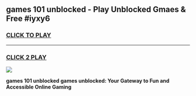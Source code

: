 
## games 101 unblocked - Play Unblocked Gmaes & Free #iyxy6
<h3>
<a href="https://news.freeplayer.one?title=games_101_unblocked&ref=03M">CLICK TO PLAY</a></h3>
<hr>

<h3>
<a href="https://news.freeplayer.one?title=games_101_unblocked&ref=03M">CLICK 2 PLAY</a>
  
</h3>

<a href="https://news.freeplayer.one?title=games_101_unblocked&ref=03M"><img src="https://clearcache.store/games.png"></a>


**games 101 unblocked games unblocked: Your Gateway to Fun and Accessible Online Gaming**
